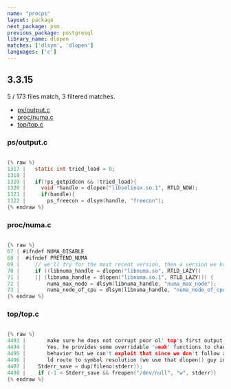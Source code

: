 ```yaml
---
name: "procps"
layout: package
next_package: psm
previous_package: postgresql
library_name: dlopen
matches: ['dlsym', 'dlopen']
languages: ['c']
---
```

## 3.3.15
5 / 173 files match, 3 filtered matches.

 - [ps/output.c](#psoutputc)
 - [proc/numa.c](#procnumac)
 - [top/top.c](#toptopc)

### ps/output.c

```c

{% raw %}
1317 |   static int tried_load = 0;
1318 | 
1319 |   if(!ps_getpidcon && !tried_load){
1320 |     void *handle = dlopen("libselinux.so.1", RTLD_NOW);
1321 |     if(handle){
1322 |       ps_freecon = dlsym(handle, "freecon");
{% endraw %}

```
### proc/numa.c

```c

{% raw %}
67 | #ifndef NUMA_DISABLE
68 |  #ifndef PRETEND_NUMA
69 |     // we'll try for the most recent version, then a version we know works...
70 |     if ((libnuma_handle = dlopen("libnuma.so", RTLD_LAZY))
71 |     || (libnuma_handle = dlopen("libnuma.so.1", RTLD_LAZY))) {
72 |         numa_max_node = dlsym(libnuma_handle, "numa_max_node");
73 |         numa_node_of_cpu = dlsym(libnuma_handle, "numa_node_of_cpu");
{% endraw %}

```
### top/top.c

```c

{% raw %}
4493 |       make sure he does not corrupt poor ol' top's first output screen!
4494 |       Yes, he provides some overridable 'weak' functions to change such
4495 |       behavior but we can't exploit that since we don't follow a normal
4496 |       ld route to symbol resolution (we use that dlopen() guy instead)! */
4497 |    Stderr_save = dup(fileno(stderr));
4498 |    if (-1 < Stderr_save && freopen("/dev/null", "w", stderr))
{% endraw %}

```